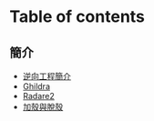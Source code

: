 # Table of contents

## 簡介 <a href="#re-introduction" id="re-introduction"></a>

* [逆向工程簡介](README.md)
* [Ghildra](re-introduction/ghidra.md)
* [Radare2](re-introduction/radare2.md)
* [加殼與脫殼](re-introduction/shelling.md)
